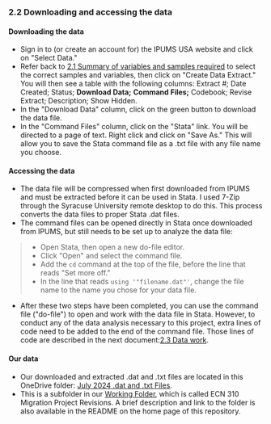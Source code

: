 ### 2.2 Downloading and accessing the data
#### Downloading the data
- Sign in to (or create an account for) the IPUMS USA website and click on "Select Data."
- Refer back to [2.1 Summary of variables and samples required](https://github.com/ecn310/course-project-migration/blob/main/Reproducibility%20Package/2%20Data%20Collection%20%26%20Analysis/2.1%20Summary%20of%20variables%20and%20samples%20required.md) to select the correct samples and variables, then click on "Create Data Extract." You will then see a table with the following columns: Extract #; Date Created; Status; **Download Data;** **Command Files;** Codebook; Revise Extract; Description; Show Hidden.
- In the "Download Data" column, click on the green button to download the data file.
- In the "Command Files" column, click on the "Stata" link. You will be directed to a page of text. Right click and click on "Save As." This will allow you to save the Stata command file as a .txt file with any file name you choose.

#### Accessing the data
- The data file will be compressed when first downloaded from IPUMS and must be extracted before it can be used in Stata. I used 7-Zip through the Syracuse University remote desktop to do this. This process converts the data files to proper Stata .dat files.
- The command files can be opened directly in Stata once downloaded from IPUMS, but still needs to be set up to analyze the data file:
>- Open Stata, then open a new do-file editor.
>- Click "Open" and select the command file.
>- Add the `cd` command at the top of the file, before the line that reads "Set more off."
>- In the line that reads `using '"filename.dat"'`, change the file name to the name you chose for your data file.
- After these two steps have been completed, you can use the command file ("do-file") to open and work with the data file in Stata. However, to conduct any of the data analysis necessary to this project, extra lines of code need to be added to the end of the command file. Those lines of code are described in the next document:[2.3 Data work](https://github.com/ecn310/course-project-migration/blob/main/Reproducibility%20Package/2%20Data%20Collection%20%26%20Analysis/2.3.1%20Data%20work.md).

#### Our data
- Our downloaded and extracted .dat and .txt files are located in this OneDrive folder: [July 2024 .dat and .txt Files](https://sumailsyr-my.sharepoint.com/my?login_hint=qwu102%40syr%2Eedu&id=%2Fpersonal%2Fqwu102%5Fsyr%5Fedu%2FDocuments%2F3%20Junior%20Year%2F3%2E1%20%28JUNIOR%29%20Summer%202024%2FECN%20310%20Migration%20Project%20Revisions%2FJuly%202024%20%2Edat%20and%20%2Etxt%20Files).
- This is a subfolder in our [Working Folder](https://sumailsyr-my.sharepoint.com/my?login_hint=qwu102%40syr%2Eedu&id=%2Fpersonal%2Fqwu102%5Fsyr%5Fedu%2FDocuments%2F3%20Junior%20Year%2F3%2E1%20%28JUNIOR%29%20Summer%202024%2FECN%20310%20Migration%20Project%20Revisions), which is called ECN 310 Migration Project Revisions. A brief description and link to the folder is also available in the README on the home page of this repository.
